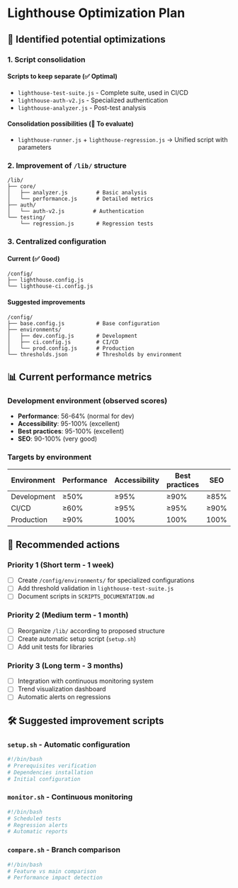<!-- @format -->

# Lighthouse Optimization Plan

## 🔧 **Identified potential optimizations**

### 1. **Script consolidation**

#### Scripts to keep separate (✅ Optimal)

- `lighthouse-test-suite.js` - Complete suite, used in CI/CD
- `lighthouse-auth-v2.js` - Specialized authentication
- `lighthouse-analyzer.js` - Post-test analysis

#### Consolidation possibilities (🤔 To evaluate)

- `lighthouse-runner.js` + `lighthouse-regression.js` → Unified script with parameters

### 2. **Improvement of `/lib/` structure**

```
/lib/
├── core/
│   ├── analyzer.js         # Basic analysis
│   └── performance.js      # Detailed metrics
├── auth/
│   └── auth-v2.js         # Authentication
└── testing/
    └── regression.js       # Regression tests
```

### 3. **Centralized configuration**

#### Current (✅ Good)

```
/config/
├── lighthouse.config.js
└── lighthouse-ci.config.js
```

#### Suggested improvements

```
/config/
├── base.config.js          # Base configuration
├── environments/
│   ├── dev.config.js       # Development
│   ├── ci.config.js        # CI/CD
│   └── prod.config.js      # Production
└── thresholds.json         # Thresholds by environment
```

## 📊 **Current performance metrics**

### Development environment (observed scores)

- **Performance**: 56-64% (normal for dev)
- **Accessibility**: 95-100% (excellent)
- **Best practices**: 95-100% (excellent)
- **SEO**: 90-100% (very good)

### Targets by environment

| Environment | Performance | Accessibility | Best practices | SEO  |
| ----------- | ----------- | ------------- | -------------- | ---- |
| Development | ≥50%        | ≥95%          | ≥90%           | ≥85% |
| CI/CD       | ≥60%        | ≥95%          | ≥95%           | ≥90% |
| Production  | ≥90%        | 100%          | 100%           | 100% |

## 🎯 **Recommended actions**

### Priority 1 (Short term - 1 week)

- [ ] Create `/config/environments/` for specialized configurations
- [ ] Add threshold validation in `lighthouse-test-suite.js`
- [ ] Document scripts in `SCRIPTS_DOCUMENTATION.md`

### Priority 2 (Medium term - 1 month)

- [ ] Reorganize `/lib/` according to proposed structure
- [ ] Create automatic setup script (`setup.sh`)
- [ ] Add unit tests for libraries

### Priority 3 (Long term - 3 months)

- [ ] Integration with continuous monitoring system
- [ ] Trend visualization dashboard
- [ ] Automatic alerts on regressions

## 🛠️ **Suggested improvement scripts**

### `setup.sh` - Automatic configuration

```bash
#!/bin/bash
# Prerequisites verification
# Dependencies installation
# Initial configuration
```

### `monitor.sh` - Continuous monitoring

```bash
#!/bin/bash
# Scheduled tests
# Regression alerts
# Automatic reports
```

### `compare.sh` - Branch comparison

```bash
#!/bin/bash
# Feature vs main comparison
# Performance impact detection
```
